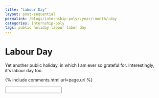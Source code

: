 ```yaml
---
title: "Labour Day"
layout: post-sequential
permalink: /blogs/internship-poly/:year/:month/:day
categories: internship-poly
tags: public holiday labour labor day
---
```

# Labour Day

Yet another public holiday, in which I am ever so grateful for. Interestingly, it's labour day too.

{% include comments.html url=page.url %}

<input id="password-input" type="password" class="text-secret" onkeyup="unlock()" autocomplete="off">

<span class="disable-selection" id="truth" style="display:block;"></span>